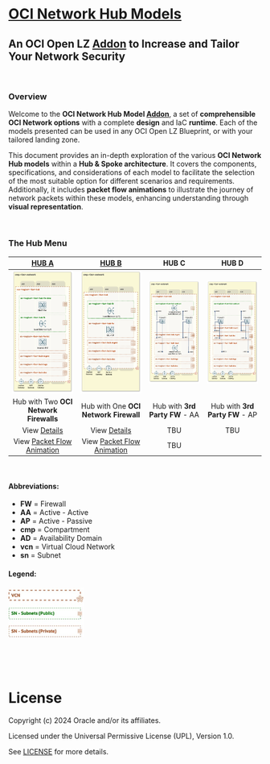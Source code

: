 
# **[OCI Network Hub Models](#)**
## **An OCI Open LZ [Addon](#) to Increase and Tailor Your Network Security**

&nbsp; 

### Overview
Welcome to the **OCI Network Hub Model [Addon](#)**, a set of **comprehensible OCI Network options** with a complete **design** and IaC **runtime**. Each of the models presented can be used in any OCI Open LZ Blueprint, or with your tailored landing zone.

This document provides an in-depth exploration of the various **OCI Network Hub models** within a **Hub & Spoke architecture**. It covers the components, specifications, and considerations of each model to facilitate the selection of the most suitable option for different scenarios and requirements. Additionally, it includes **packet flow animations** to illustrate the journey of network packets within these models, enhancing understanding through **visual representation**.


&nbsp; 

### The Hub Menu

| [**HUB A**](/addons/oci-hub-models/hub_a/readme.md) | [**HUB B**](/addons/oci-hub-models/hub_b/readme.md) | **HUB C**  | **HUB D**  | 
|:-:|:-:|:-:|:-:|
| [<img src="hub_a/images/hub_a_design.png" width="275" height="">](/addons/oci-hub-models/hub_a/readme.md) | [<img src="hub_b/images/hub_b_design.png" width="275" height="">](/addons/oci-hub-models/hub_b/readme.md) | <img src="hub_c/images/hub_c_design.png" width="280" height=""> |  <img src="hub_d/images/hub_d_design.png" width="280" height=""> | 
| Hub with Two **OCI Network Firewalls** | Hub with One **OCI Network Firewall** | Hub with **3rd Party FW** - AA | Hub with **3rd Party FW** - AP |
| View [Details](/addons/oci-hub-models/hub_a/readme.md)  | View [Details](/addons/oci-hub-models/hub_b/readme.md) | TBU | TBU |
| View [Packet Flow Animation](/addons/oci-hub-models/hub_a/hub-a-packet_flow.md) | View [Packet Flow Animation](/addons/oci-hub-models/hub_b/hub-b-packet_flow.md) | TBU | |




&nbsp; 

#### Abbreviations:
- **FW** = Firewall
- **AA** = Active - Active
- **AP** = Active - Passive
- **cmp** = Compartment
- **AD** = Availability Domain
- **vcn** = Virtual Cloud Network
- **sn** = Subnet
 
 #### Legend:
<img src="images/oci_hub_models_legend.jpg" width="150" height="value"> 



&nbsp; 



&nbsp; 

# License

Copyright (c) 2024 Oracle and/or its affiliates.

Licensed under the Universal Permissive License (UPL), Version 1.0.

See [LICENSE](LICENSE) for more details.
